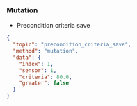 ### Mutation
* Precondition criteria save
```json
{
  "topic": "precondition_criteria_save",
  "method": "mutation",
  "data": {
    "index": 1,
    "sensor": 1,
    "criteria": 80.0,
    "greater": false
  }
}
```